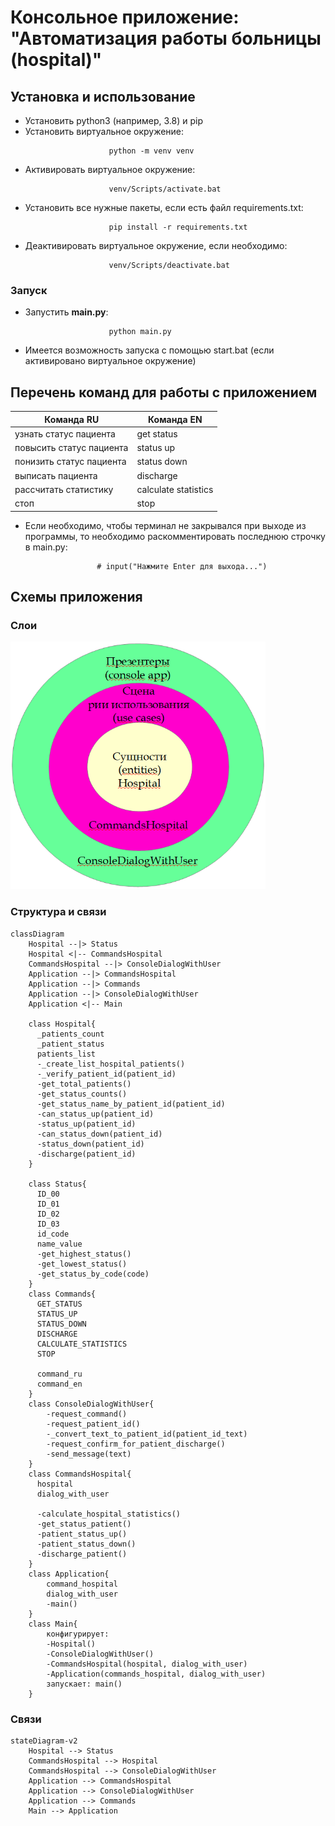 # Консольное приложение: "Автоматизация работы больницы (hospital)"


## Установка и использование
* Установить python3 (например, 3.8) и pip
* Установить виртуальное окружение:
```console
                      python -m venv venv
```
* Активировать виртуальное окружение:
```
                      venv/Scripts/activate.bat
```

* Установить все нужные пакеты, если есть файл requirements.txt:
```console
                      pip install -r requirements.txt
```
* Деактивировать виртуальное окружение, если необходимо:
```
                      venv/Scripts/deactivate.bat
```

### Запуск
* Запустить **main.py**:
```console
                      python main.py
```

* Имеется возможность запуска с помощью start.bat (если активировано виртуальное окружение)

## Перечень команд для работы с приложением

 Команда RU                   | Команда EN              |
|------------------------------|-------------------------|
| узнать статус пациента       | get status              |
| повысить статус пациента     | status up               |
| понизить статус пациента     | status down             |
| выписать пациента            | discharge               |
| рассчитать статистику        | calculate statistics    |
| стоп                         | stop                    |

* Если необходимо, чтобы терминал не закрывался при выходе из программы, то необходимо раскомментировать последнюю строчку в main.py: 

                      # input("Нажмите Enter для выхода...")

## Схемы приложения
### Слои
<img src="hospital_layers.png" alt="hospital application layers" width="408" height="396">

### Структура и связи

```mermaid
classDiagram
    Hospital --|> Status
    Hospital <|-- CommandsHospital
    CommandsHospital --|> ConsoleDialogWithUser
    Application --|> CommandsHospital
    Application --|> Commands
    Application --|> ConsoleDialogWithUser
    Application <|-- Main
    
    class Hospital{
      _patients_count
      _patient_status
      patients_list
      -_create_list_hospital_patients()
      -_verify_patient_id(patient_id)
      -get_total_patients()
      -get_status_counts()
      -get_status_name_by_patient_id(patient_id)
      -can_status_up(patient_id)
      -status_up(patient_id)
      -can_status_down(patient_id)
      -status_down(patient_id)
      -discharge(patient_id)
    }
    
    class Status{
      ID_00
      ID_01
      ID_02
      ID_03
      id_code
      name_value
      -get_highest_status()
      -get_lowest_status()
      -get_status_by_code(code)
    }
    class Commands{
      GET_STATUS
      STATUS_UP
      STATUS_DOWN
      DISCHARGE
      CALCULATE_STATISTICS
      STOP

      command_ru
      command_en
    }
    class ConsoleDialogWithUser{
        -request_command()
        -request_patient_id()
        -_convert_text_to_patient_id(patient_id_text)
        -request_confirm_for_patient_discharge()
        -send_message(text)
    }
    class CommandsHospital{
      hospital
      dialog_with_user
    
      -calculate_hospital_statistics()
      -get_status_patient()
      -patient_status_up()
      -patient_status_down()
      -discharge_patient()
    }
    class Application{
        command_hospital
        dialog_with_user
        -main()
    }
    class Main{
        конфигурирует:
        -Hospital()
        -ConsoleDialogWithUser()
        -CommandsHospital(hospital, dialog_with_user)
        -Application(commands_hospital, dialog_with_user)
        запускает: main()
    }
```
### Связи
```mermaid
stateDiagram-v2
    Hospital --> Status
    CommandsHospital --> Hospital
    CommandsHospital --> ConsoleDialogWithUser
    Application --> CommandsHospital
    Application --> ConsoleDialogWithUser
    Application --> Commands
    Main --> Application
``` 
